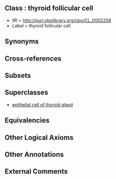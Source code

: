 
## Class : thyroid follicular cell

 * *IRI* = http://purl.obolibrary.org/obo/CL_0002258
 * *Label* = thyroid follicular cell

## Synonyms


## Cross-references


## Subsets


## Superclasses

 * [epithelial cell of thyroid gland](../../CL/57/CL_0002257.md)

## Equivalencies


## Other Logical Axioms


## Other Annotations


## External Comments

